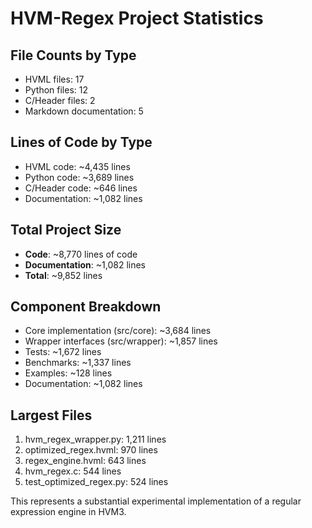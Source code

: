 # HVM-Regex Project Statistics

## File Counts by Type
- HVML files: 17
- Python files: 12
- C/Header files: 2
- Markdown documentation: 5

## Lines of Code by Type
- HVML code: ~4,435 lines
- Python code: ~3,689 lines
- C/Header code: ~646 lines
- Documentation: ~1,082 lines

## Total Project Size
- **Code**: ~8,770 lines of code
- **Documentation**: ~1,082 lines
- **Total**: ~9,852 lines

## Component Breakdown
- Core implementation (src/core): ~3,684 lines
- Wrapper interfaces (src/wrapper): ~1,857 lines
- Tests: ~1,672 lines
- Benchmarks: ~1,337 lines
- Examples: ~128 lines
- Documentation: ~1,082 lines

## Largest Files
1. hvm_regex_wrapper.py: 1,211 lines
2. optimized_regex.hvml: 970 lines
3. regex_engine.hvml: 643 lines
4. hvm_regex.c: 544 lines
5. test_optimized_regex.py: 524 lines

This represents a substantial experimental implementation of a regular expression engine in HVM3.